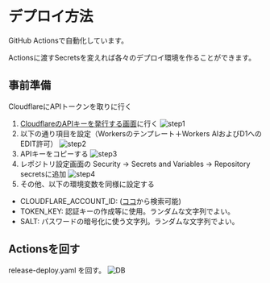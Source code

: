 # デプロイ方法
GitHub Actionsで自動化しています。

Actionsに渡すSecretsを変えれば各々のデプロイ環境を作ることができます。


## 事前準備
CloudflareにAPIトークンを取りに行く
1. [CloudflareのAPIキーを発行する画面](https://dash.cloudflare.com/profile/api-tokens)に行く
  ![step1](https://github.com/chuo-u-ids-iio/pet-backend/assets/49401718/443a931b-813a-4c23-838f-ec2f62546b1e)
2. 以下の通り項目を設定（Workersのテンプレート＋Workers AIおよびD1へのEDIT許可）
  ![step2](https://github.com/chuo-u-ids-iio/pet-backend/assets/49401718/ea1089c3-f93f-4626-996b-0c75480295db)
3. APIキーをコピーする
  ![step3](https://github.com/chuo-u-ids-iio/pet-backend/assets/49401718/f3ccc556-bbad-434b-926c-ac0dbf5e7e96)
4. レポジトリ設定画面の Security -> Secrets and Variables -> Repository secretsに追加
  ![step4](https://github.com/chuo-u-ids-iio/pet-backend/assets/49401718/d6e0ead5-be75-4d01-87ec-f8b569ca7f64)
5. その他、以下の環境変数を同様に設定する
  * CLOUDFLARE_ACCOUNT_ID: ([ココ](https://developers.cloudflare.com/fundamentals/setup/find-account-and-zone-ids/)から検索可能)
  * TOKEN_KEY: 認証キーの作成等に使用。ランダムな文字列でよい。
  * SALT: パスワードの暗号化に使う文字列。ランダムな文字列でよい。

## Actionsを回す
release-deploy.yaml を回す。
![DB](https://github.com/chuo-u-ids-iio/pet-backend/assets/49401718/25eb9376-1453-4c37-b051-a2b952612ecf)

